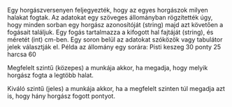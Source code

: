 Egy horgászversenyen feljegyezték, hogy az egyes horgászok milyen halakat fogtak. Az adatokat egy szöveges állományban rögzítették úgy, hogy minden sorban egy horgász azonosítóját (string) majd azt követően a fogásait találjuk. Egy fogás tartalmazza a kifogott hal fajtáját (string), és méretét (int) cm-ben. Egy soron belül az adatokat szóközök vagy tabulátor jelek választják el.
Példa az állomány egy sorára:
Pisti keszeg 30 ponty 25 harcsa 60

Megfelelt szintű (közepes) a munkája akkor, ha megadja, hogy melyik horgász fogta a legtöbb halat.

Kiváló szintű (jeles) a munkája akkor, ha a megfelelt szinten túl megadja azt is, hogy hány horgász fogott pontyot.
